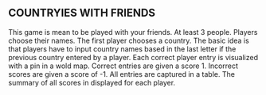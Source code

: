 ## COUNTRYIES WITH FRIENDS ##

This game is mean to be played with your friends. At least 3 people.
Players choose their names.
The first player chooses a country.
The basic idea is that players have to input country names based in the last letter if the previous country entered by a player.
Each correct player entry is visualized with a pin in a wold map.
Correct entries are given a score 1.
Incorrect scores are given a score of -1.
All entries are captured in a table.
The summary of all scores in displayed for each player.
